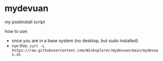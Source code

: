 # mydevuan
my postinstall script

how to use:
- once you are in a base system (no desktop, but sudo installed)
- run this: `curl -L https://raw.githubusercontent.com/Winksplorer/mydevuan/main/mydevuan.sh`
